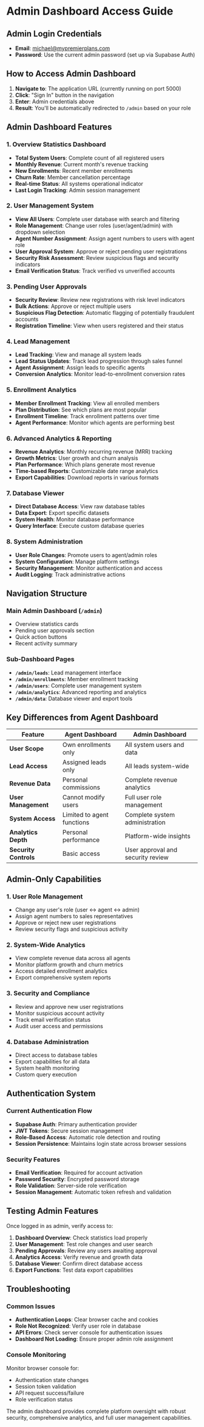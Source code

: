 
# Admin Dashboard Access Guide

## Admin Login Credentials
- **Email**: michael@mypremierplans.com
- **Password**: Use the current admin password (set up via Supabase Auth)

## How to Access Admin Dashboard

1. **Navigate to**: The application URL (currently running on port 5000)
2. **Click**: "Sign In" button in the navigation
3. **Enter**: Admin credentials above
4. **Result**: You'll be automatically redirected to `/admin` based on your role

## Admin Dashboard Features

### 1. Overview Statistics Dashboard
- **Total System Users**: Complete count of all registered users
- **Monthly Revenue**: Current month's revenue tracking
- **New Enrollments**: Recent member enrollments
- **Churn Rate**: Member cancellation percentage
- **Real-time Status**: All systems operational indicator
- **Last Login Tracking**: Admin session management

### 2. User Management System
- **View All Users**: Complete user database with search and filtering
- **Role Management**: Change user roles (user/agent/admin) with dropdown selection
- **Agent Number Assignment**: Assign agent numbers to users with agent role
- **User Approval System**: Approve or reject pending user registrations
- **Security Risk Assessment**: Review suspicious flags and security indicators
- **Email Verification Status**: Track verified vs unverified accounts

### 3. Pending User Approvals
- **Security Review**: Review new registrations with risk level indicators
- **Bulk Actions**: Approve or reject multiple users
- **Suspicious Flag Detection**: Automatic flagging of potentially fraudulent accounts
- **Registration Timeline**: View when users registered and their status

### 4. Lead Management
- **Lead Tracking**: View and manage all system leads
- **Lead Status Updates**: Track lead progression through sales funnel
- **Agent Assignment**: Assign leads to specific agents
- **Conversion Analytics**: Monitor lead-to-enrollment conversion rates

### 5. Enrollment Analytics
- **Member Enrollment Tracking**: View all enrolled members
- **Plan Distribution**: See which plans are most popular
- **Enrollment Timeline**: Track enrollment patterns over time
- **Agent Performance**: Monitor which agents are performing best

### 6. Advanced Analytics & Reporting
- **Revenue Analytics**: Monthly recurring revenue (MRR) tracking
- **Growth Metrics**: User growth and churn analysis
- **Plan Performance**: Which plans generate most revenue
- **Time-based Reports**: Customizable date range analytics
- **Export Capabilities**: Download reports in various formats

### 7. Database Viewer
- **Direct Database Access**: View raw database tables
- **Data Export**: Export specific datasets
- **System Health**: Monitor database performance
- **Query Interface**: Execute custom database queries

### 8. System Administration
- **User Role Changes**: Promote users to agent/admin roles
- **System Configuration**: Manage platform settings
- **Security Management**: Monitor authentication and access
- **Audit Logging**: Track administrative actions

## Navigation Structure

### Main Admin Dashboard (`/admin`)
- Overview statistics cards
- Pending user approvals section
- Quick action buttons
- Recent activity summary

### Sub-Dashboard Pages
- **`/admin/leads`**: Lead management interface
- **`/admin/enrollments`**: Member enrollment tracking
- **`/admin/users`**: Complete user management system
- **`/admin/analytics`**: Advanced reporting and analytics
- **`/admin/data`**: Database viewer and export tools

## Key Differences from Agent Dashboard

| Feature | Agent Dashboard | Admin Dashboard |
|---------|----------------|-----------------|
| **User Scope** | Own enrollments only | All system users and data |
| **Lead Access** | Assigned leads only | All leads system-wide |
| **Revenue Data** | Personal commissions | Complete revenue analytics |
| **User Management** | Cannot modify users | Full user role management |
| **System Access** | Limited to agent functions | Complete system administration |
| **Analytics Depth** | Personal performance | Platform-wide insights |
| **Security Controls** | Basic access | User approval and security review |

## Admin-Only Capabilities

### 1. User Role Management
- Change any user's role (user ↔ agent ↔ admin)
- Assign agent numbers to sales representatives
- Approve or reject new user registrations
- Review security flags and suspicious activity

### 2. System-Wide Analytics
- View complete revenue data across all agents
- Monitor platform growth and churn metrics
- Access detailed enrollment analytics
- Export comprehensive system reports

### 3. Security and Compliance
- Review and approve new user registrations
- Monitor suspicious account activity
- Track email verification status
- Audit user access and permissions

### 4. Database Administration
- Direct access to database tables
- Export capabilities for all data
- System health monitoring
- Custom query execution

## Authentication System

### Current Authentication Flow
- **Supabase Auth**: Primary authentication provider
- **JWT Tokens**: Secure session management
- **Role-Based Access**: Automatic role detection and routing
- **Session Persistence**: Maintains login state across browser sessions

### Security Features
- **Email Verification**: Required for account activation
- **Password Security**: Encrypted password storage
- **Role Validation**: Server-side role verification
- **Session Management**: Automatic token refresh and validation

## Testing Admin Features

Once logged in as admin, verify access to:

1. **Dashboard Overview**: Check statistics load properly
2. **User Management**: Test role changes and user search
3. **Pending Approvals**: Review any users awaiting approval
4. **Analytics Access**: Verify revenue and growth data
5. **Database Viewer**: Confirm direct database access
6. **Export Functions**: Test data export capabilities

## Troubleshooting

### Common Issues
- **Authentication Loops**: Clear browser cache and cookies
- **Role Not Recognized**: Verify user role in database
- **API Errors**: Check server console for authentication issues
- **Dashboard Not Loading**: Ensure proper admin role assignment

### Console Monitoring
Monitor browser console for:
- Authentication state changes
- Session token validation
- API request success/failure
- Role verification status

The admin dashboard provides complete platform oversight with robust security, comprehensive analytics, and full user management capabilities.
